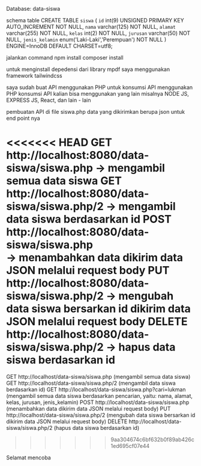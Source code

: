Database: data-siswa

schema table
CREATE TABLE `siswa` (
`id` int(9) UNSIGNED PRIMARY KEY AUTO_INCREMENT NOT NULL,
`nama` varchar(125) NOT NULL,
`alamat` varchar(255) NOT NULL,
`kelas` int(2) NOT NULL,
`jurusan` varchar(50) NOT NULL,
`jenis_kelamin` enum('Laki-Laki','Perempuan') NOT NULL
) ENGINE=InnoDB DEFAULT CHARSET=utf8;

jalankan command
npm install
composer install

untuk menginstall depedensi dari library mpdf
saya menggunakan framework tailwindcss

saya sudah buat API menggunakan PHP untuk konsumsi API menggunakan PHP
konsumsi API kalian bisa menggunakan yang lain misalnya NODE JS, EXPRESS JS, React, dan lain - lain

pembuatan API di file siswa.php data yang dikirimkan berupa json
untuk end point nya

<<<<<<< HEAD
GET http://localhost:8080/data-siswa/siswa.php
-> mengambil semua data siswa
GET http://localhost:8080/data-siswa/siswa.php/2
-> mengambil data siswa berdasarkan id
POST http://localhost:8080/data-siswa/siswa.php  
 -> menambahkan data dikirim data JSON melalui request body
PUT http://localhost:8080/data-siswa/siswa.php/2
-> mengubah data siswa bersarkan id dikirim data JSON melalui request body
DELETE http://localhost:8080/data-siswa/siswa.php/2
-> hapus data siswa berdasarkan id
=======
GET http://localhost/data-siswa/siswa.php 
   (mengambil semua data siswa)
GET http://localhost/data-siswa/siswa.php/2 
   (mengambil data siswa berdasarkan id)
GET http://localhost/data-siswa/siswa.php?cari=lukman
    (mengambil semua data siswa berdasarkan pencarian,
    yaitu: nama, alamat, kelas, jurusan, jenis_kelamin)
POST http://localhost/data-siswa/siswa.php  
  (menambahkan data dikirim data JSON melalui request body)
PUT http://localhost/data-siswa/siswa.php/2 
   (mengubah data siswa bersarkan id dikirim data JSON melalui request body)
DELETE http://localhost/data-siswa/siswa.php/2 
   (hapus data siswa berdasarkan id)
>>>>>>> 9aa304674c6bf632b0f89ab426c1ed695cf07e44

Selamat mencoba
